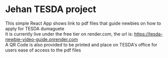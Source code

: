# Jehan TESDA project
This simple React App shows link to pdf files that guide newbies on how to apply for TESDA dumaguete
\
It is currently live under the free tier on render.com, the url is: https://tesda-newbie-video-guide.onrender.com
\
A QR Code is also provided to be printed and place on TESDA's office for users ease of access to the pdf files